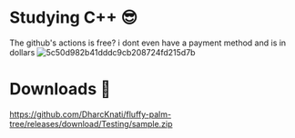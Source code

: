 # Studying C++ 😎 

The github's actions is free? i dont even have a payment method and is in dollars
![5c50d982b41dddc9cb208724fd215d7b](https://github.com/user-attachments/assets/a40f38fa-4ccb-4427-b950-ca0c1375002e)

# Downloads 💠

https://github.com/DharcKnati/fluffy-palm-tree/releases/download/Testing/sample.zip
